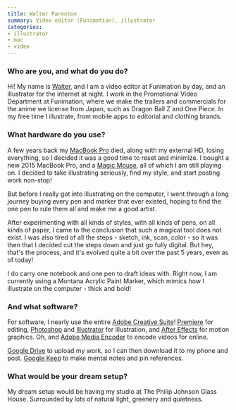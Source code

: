 ```yaml
---
title: Walter Parenton
summary: Video editor (Funimation), illustrator
categories:
- illustrator
- mac
- video
---
```


### Who are you, and what do you do?

Hi! My name is [Walter](https://twitter.com/GoodBoyGraphics "Walter's Twitter acount."), and I am a video editor at Funimation by day, and an illustrator for the internet at night. I work in the Promotional Video Department at Funimation, where we make the trailers and commercials for the anime we license from Japan, such as Dragon Ball Z and One Piece. In my free time I illustrate, from mobile apps to editorial and clothing brands.

### What hardware do you use?

A few years back my [MacBook Pro][macbook-pro] died, along with my external HD, losing everything, so I decided it was a good time to reset and minimize. I bought a new 2015 MacBook Pro, and a [Magic Mouse][magic-mouse], all of which I am still playing on. I decided to take illustrating seriously, find my style, and start posting work non-stop!

But before I really got into illustrating on the computer, I went through a long journey buying every pen and marker that ever existed, hoping to find the one pen to rule them all and make me a good artist.  

After experimenting with all kinds of styles, with all kinds of pens, on all kinds of paper, I came to the conclusion that such a magical tool does not exist. I was also tired of all the steps - sketch, ink, scan, color - so it was then that I decided cut the steps down and just go fully digital. But hey, that's the process, and it's evolved quite a bit over the past 5 years, even as of today!  

I do carry one notebook and one pen to draft ideas with. Right now, I am currently using a Montana Acrylic Paint Marker, which mimics how I illustrate on the computer - thick and bold!

### And what software?

For software, I nearly use the entire [Adobe Creative Suite][creative-suite]! [Premiere][] for editing, [Photoshop][] and [Illustrator][] for illustration, and [After Effects][after-effects] for motion graphics. Oh, and [Adobe Media Encoder][media-encoder] to encode videos for online.

[Google Drive][google-drive] to upload my work, so I can then download it to my phone and post. [Google Keep][google-keep] to make mental notes and pin references.

### What would be your dream setup?

My dream setup would be having my studio at The Philip Johnson Glass House. Surrounded by lots of natural light, greenery and quietness.

[macbook-pro]: https://www.apple.com/macbook-pro/ "A laptop."
[magic-mouse]: https://www.apple.com/magicmouse/ "A multi-touch mouse."
[after-effects]: https://www.adobe.com/products/aftereffects.html "Motion graphics and video editing software."
[creative-suite]: https://www.adobe.com/creativecloud.html "A collection of design tools."
[google-drive]: https://drive.google.com/ "A cloud storage service."
[google-keep]: https://en.wikipedia.org/wiki/Google_Keep "A note-taking service."
[illustrator]: https://www.adobe.com/products/illustrator.html "A vector graphics editor."
[media-encoder]: https://creative.adobe.com/products/media-encoder "Software for encoding video for broadcast and the web."
[photoshop]: https://www.adobe.com/products/photoshop.html "A bitmap image editor."
[premiere]: https://www.adobe.com/products/premiere.html "A video editing suite."
